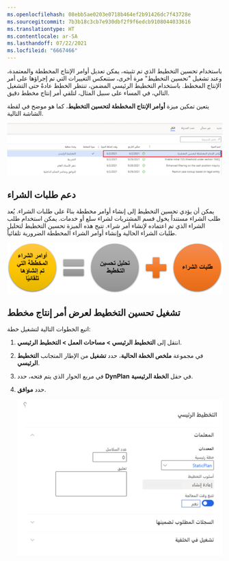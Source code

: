 ```yaml
---
ms.openlocfilehash: 08ebb5ae0203e0718b464ef2b91426dc7f43728e
ms.sourcegitcommit: 7b3b18c3cb7e930dbf2f9f6edcb9108044033616
ms.translationtype: HT
ms.contentlocale: ar-SA
ms.lasthandoff: 07/22/2021
ms.locfileid: "6667466"
---
```

باستخدام تحسين التخطيط الذي تم تثبيته، يمكن تعديل أوامر الإنتاج المخططة والمعتمدة، وعند تشغيل "تحسين التخطيط" مرة أخرى، ستنعكس التغييرات التي تم إجراؤها على أمر الإنتاج المخطط. باستخدام التخطيط الرئيسي المضمن، تنتظر الخطط عادةً حتى التشغيل التالي، في المساء على سبيل المثال، لتلقي أمر إنتاج مخطط دقيق. 

يتعين تمكين ميزة **أوامر الإنتاج المخططة لتحسين التخطيط**، كما هو موضح في لقطة الشاشة التالية.

![ لقطة شاشة لصفحة إدارة الميزات.](../media/planned-production-feature-ssm.png)

## <a name="purchase-requisition-support"></a>دعم طلبات الشراء 
يمكن أن يؤدي تحسين التخطيط إلى إنشاء أوامر مخططة بناءً على طلبات الشراء. يُعد طلب الشراء مستنداً يخول قسم المشتريات لشراء سلع أو خدمات. يمكن استخدام طلب الشراء الذي تم اعتماده لإنشاء أمر شراء. تتيح هذه الميزة تحسين التخطيط لتحليل طلبات الشراء الحالية وإنشاء أوامر الشراء المخططة الضرورية تلقائياً.


![الرسم التخطيطي لطلبات الشراء + تحليل تحسين التخطيط = أوامر الشراء المخططة التي تم إنشاؤها تلقائياً.](../media/purchase-requisition-c.png)


## <a name="run-planning-optimization-to-view-a-planned-production-order"></a>تشغيل تحسين التخطيط لعرض أمر إنتاج مخطط 

اتبع الخطوات التالية لتشغيل خطة:

1.  انتقل إلى **التخطيط الرئيسي > ‏‫مساحات العمل‬ > التخطيط الرئيسي**.
2.  في مجموعة **ملخص الخطة الحالية**، حدد **تشغيل** من الإطار المتجانب **التخطيط الرئيسي**.
3.  في مربع الحوار الذي يتم فتحه، حدد **DynPlan** في حقل **الخطة الرئيسية**.
4.  حدد **موافق**.
 
    ![ لقطة شاشة لصفحة تحسين التخطيط لاستخدام DynPlan المحددة.](../media/run-planning-optimization-ss.png)

